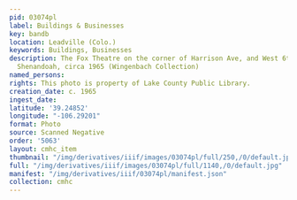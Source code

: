 ```yaml
---
pid: 03074pl
label: Buildings & Businesses
key: bandb
location: Leadville (Colo.)
keywords: Buildings, Businesses
description: The Fox Theatre on the corner of Harrison Ave, and West 6th St. showing
  Shenandoah, circa 1965 (Wingenbach Collection)
named_persons: 
rights: This photo is property of Lake County Public Library.
creation_date: c. 1965
ingest_date: 
latitude: '39.24852'
longitude: "-106.29201"
format: Photo
source: Scanned Negative
order: '5063'
layout: cmhc_item
thumbnail: "/img/derivatives/iiif/images/03074pl/full/250,/0/default.jpg"
full: "/img/derivatives/iiif/images/03074pl/full/1140,/0/default.jpg"
manifest: "/img/derivatives/iiif/03074pl/manifest.json"
collection: cmhc
---
```

